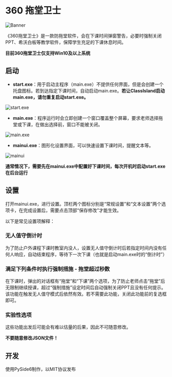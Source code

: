 # 360 拖堂卫士

![Banner](help/banner.png)

《360拖堂卫士》是一款防拖堂软件，会在下课时间弹窗警告，必要时强制关闭PPT、希沃白板等教学软件，保障学生充足的下课休息时间。

**目前360拖堂卫士仅支持Win10及以上系统**

## 启动

- **start.exe**：用于启动主程序（main.exe）不提供任何界面，但是会创建一个托盘图标。若到达指定下课时间，自动启动main.exe。**若让ClassIsland启动main.exe，请勿重复启动start.exe。**

![start.exe](help/start.jpg)

- **main.exe**：程序运行时会立即创建一个窗口覆盖整个屏幕，要求老师选择拖堂或下课，在做出选择前，窗口不能被关闭。

![main.exe](help/main.jpg)

- **mainui.exe**：图形化设置界面，可以快速设置下课时间，提醒文本等。

![mainui](help/mainui.jpg)

**通常情况下，需要先在mainui.exe中配置好下课时间，每次开机时启动start.exe在后台运行**

## 设置

打开mainui.exe，进行设置。顶栏两个图标分别是“常规设置”和“文本设置”两个选项卡，在完成设置后，需要点击顶部“保存修改”才能生效。

以下是常见设置项解释：

### 无人值守倒计时

为了防止户外课程下课时教室内没人，设置无人值守倒计时后若指定时间内没有任何人响应，自动结束程序，等待下一次下课（也就是启动main.exe时的“倒计时”）

### 满足下列条件时执行强制措施 - 拖堂超过秒数

在下课时，弹出的对话框有“拖堂”和“下课”两个选项，为了防止老师点击“拖堂”后无限制继续授课，超过“强制措施”设定时间后自动强制关闭PPT且没有任何提示。该功能在触发无人值守模式后依然有效。若不需要此功能，关闭此功能前的复选框即可。

### 实验性选项

这些功能出发后可能会有难以估量的后果，因此不可随意修改。

**不要随意修改JSON文件！**

## 开发

使用PySide6制作，以MIT协议发布
